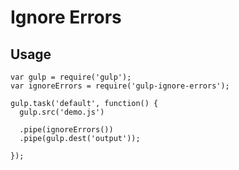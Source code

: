 Ignore Errors
==========


Usage
--------
	var gulp = require('gulp');
	var ignoreErrors = require('gulp-ignore-errors');

	gulp.task('default', function() {
	  gulp.src('demo.js')
	  
	  .pipe(ignoreErrors())
	  .pipe(gulp.dest('output'));

	});
